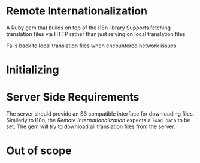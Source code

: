 # Remote Internationalization

A Ruby gem that builds on top of the i18n library
Supports fetching translation files via HTTP rather than just relying on local translation files

Falls back to local translation files when encountered network issues 

# Initializing


# Server Side Requirements

The server should provide an S3 compatible interface for downloading files.
Similarly to I18n, the _Remote Internationalization_ expects a `load_path` to be set. The gem will try to download all translation files from the server.

# Out of scope

